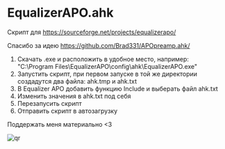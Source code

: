 # EqualizerAPO.ahk
Скрипт для https://sourceforge.net/projects/equalizerapo/

Спасибо за идею https://github.com/Brad331/APOpreamp.ahk/
1. Скачать .exe и расположить в удобное место, например: "C:\Program Files\EqualizerAPO\config\ahk\EqualizerAPO.exe"
2. Запустить скрипт, при первом запуске в той же директории  создадутся два файла: ahk.tmp и ahk.txt
3. В Equalizer APO добавить функцию Include и выберать файл ahk.txt
4. Изменить значения в ahk.txt под себя
5. Перезапусить скрипт
6. Отправить скрипт в автозагрузку

Поддержать меня материально <3

![qr](https://github.com/user-attachments/assets/5ae2c744-718e-4046-9ba7-a583f7b7abba)

